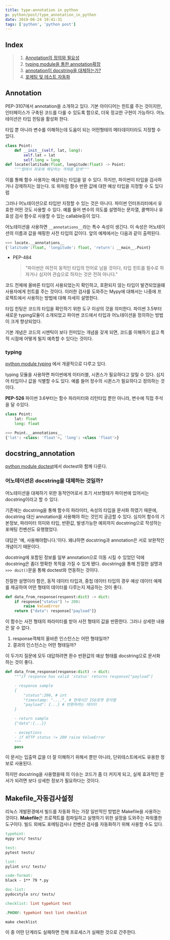 ```yaml
---
title: type-annotation in python
p: python/post/type_annotation_in_python
date: 2019-06-24 19:41:31
tags: ['python', 'python post']
---
```


## Index

[index]: #index

> 1. [Annotation의 정의와 필요성][i1]
> 1. [typing module을 통한 annotation확장][i2]
> 1. [annotation이 docstring을 대체하는가?][i3]
> 1. [포메팅 및 테스트 자동화][i4]

## Annotation

[i1]: #annotation

PEP-3107에서 annotation을 소개하고 있다. 기본 아이디어는 힌트를 주는 것이지만, 인터페이스가 구축된 코드를 다룰 수 있도록 함으로,
더욱 정교한 구현이 가능하다. 어노테이션은 타입 힌팅을 활성화 한다.

타입 뿐 아니라 변수를 이해하는데 도움이 되는 어떤형태의 메타데이터라도 지정할 수 있다.

```python
class Point:
    def __init__(self, lat, long):
        self.lat = lat
        self.long = long
def locate(latitude:float, longitude:float) -> Point:
    """맵에서 좌표에 해당하는 객체를 탑색"""
```

이를 통해 함수 사용자는 예상되는 타입을 알 수 있다. 하지만, 파이썬이 타입을 검사하거나 강제하지는 않는다.
또 위처럼 함수 반환 값에 대한 예상 타입을 지정할 수 도 있다럼

그러나 어노테이션으로 타입만 지정할 수 있는 것은 아니다. 파이썬 인터프리터에서 유효한 어떤 것도 사용할 수 있다.
예를 들어 변수의 의도를 설명하는 문자열, 콜백이나 유효성 검사 함수로 사용할 수 있는 callable등이 있다.

어노테이션을 사용하면 `__annotations__`라는 특수 속성이 생긴다. 이 속성은 어노테이션의 이름과 값을 매핑한 사전 타입의 값이다. 앞의 예제에서는 다음과 같이 출력된다.

```python
>>> locate.__annotations__
{'latitude':float, 'longitude': float, 'return': __main__.Point}
```

- PEP-484
    > "파이썬은 여전히 동적인 타입의 언어로 남을 것이다, 타입 힌트를 필수로 하자거나 심지어 관습으로 하자는 것은 전혀 아니다."

코드 전체에 올바른 타입이 사용되었는지 확인하고, 호환되지 않는 타입이 발견되었을떄 사용자에게 힌트를 주는 것이다.
이러한 검사를 도와주는 Mypy에 대해서는 나중에 프로젝트에서 사용하는 방법에 대해 자세히 설명한다.

타입 힌팅은 코드의 타입을 확인하기 위한 도구 이상의 것을 의미한다.
파이썬 3.5부터 새로운 typing모듈이 소개되었고 파이썬 코드에서 타입과 어노테이션을 정의하는 방법이 크게 향상되었다.

기본 개념은 코드의 시멘틱이 보다 읜미있는 개념을 갖게 되면,
코드를 이해하기 쉽고 특적 시점에 어떻게 될지 예측할 수 있다는 것이다.


### typing

[i2]: #typing

[python module typing](/2019/06/25/python/module/typing/) 에서 개괄적으로 다루고 있다.

typing 모듈을 사용하면 파이썬에게 이터러블, 시퀸스가 필요하다고 알릴 수 있다.
심지어 타입이나 값을 식별할 수도 있다. 예를 들어 정수의 시퀸스가 필요하다고 정의하는 것이다.

**PEP-526** 파이썬 3.6부터는 함수 파라미터와 리턴타입 뿐만 아니라, 변수에 직접 주석을 달 수있다.

```python
class Point:
    lat: float
    long: float

>>> Point.__annotations__
{'lat': <class: 'float'>, 'long': <class 'float'>}
```

## docstring_annotation

[i3]: #docstring_annotation

[python module doctest](/2019/06/26/python/module/doctest)에서 doctest와 함께 다룬다.

### 어노테이션은 docstring을 대체하는 것일까?

어노테이션을 대체하기 위한 동적언어로서 초기 서브형태가 파이썬에 있어서는 docstring이라고 할 수 있다.

기존에는 docstring을 통해 함수의 파라미터, 속성의 타입을 문서화 하였기 때문에,
docstring 대신 annotation을 사용해야 하는 것인지 궁금할 수 있다.
심지어 함수의 기본정보, 파라미터 의미와 타입, 반환값, 발생가능한 예외까지 docstring으로 작성하는 포매팅 컨벤션도 유행했었다.

대답은 '예, 사용해야합니다.'이다.
왜냐하면 docstring과 annotation은 서로 보완적인 개념이기 때문이다.

docstring에 포함된 정보를 일부 annotation으로 이동 시킬 수 있었던 덕에 docstring은 좀더 명확한 목적을 가질 수 있게 됐다.
docstring을 통해 친절한 설명과 `>>> doit()`문을 통해 doctest와 연동하는 것이다.

친절한 설명이라 함은, 동적 데이터 타입과, 중첩 데이터 타입의 경우 예상 데이터 예제를 제공하여 어떤 형태의 데이터를 다루는지 제공하는 것이 좋다.

```python
def data_from_response(responst:dict) -> dict:
    if response["status"] != 200:
        raise ValueError
    return {"data": response["payload"]}
```

이 함수는 사전 형태의 파라미터를 받아 사전 형태의 값을 반환한다. 그러나 상세한 내용은 알 수 없다.

1. response객체의 올바른 인스턴스는 어떤 형태일까?
2. 결과의 인스턴스는 어떤 형태일까?

이 두가지 질문에 모두 대답하려면 환수 반환값의 예상 형태를 docstring으로 문서화 하는 것이 좋다.

```python
def data_from_response(response:dict) -> dict:
    """if response has valid 'status' returns response["payload"]

    - response sample
    {
        "status":200, # int
        "timestamp: "....", # 현재시간 ISO포멧 문자열
        "payload": {...} # 반환하려는 데이터
    }

    - return sample
    {"data":{...}}

    - exceptions
    - if HTTP status != 200 raise ValueError
    """
    pass
```

이 문서는 입출력 값을 더 잘 이해하기 위해서 뿐만 아니라, 단위테스트에서도 유용한 정보로 사용된다.

하지만 docstring을 사용했을때 의 이슈는 코드가 좀 더 커지게 되고,
실제 효과적인 문서가 되려면 보다 상세한 정보가 필요하다는 것이다.

## Makefile_자동검사설정

[i4]: #makefile_자동검사설정

리눅스 개발환경에서 빌드를 자동화 하는 가장 일반적인 방법은 Makefile을 사용하는 것이다.
**Makefile**은 프로젝트를 컴파일하고 실행하기 위한 설정을 도와주는 파워풀한 도구이다.
빌드 외에도 포메팅검사나 컨벤션 검사를 자동화하기 위해 사용할 수도 있다.

```makefile
typehint:
mypy src/ tests/

test:
pytest tests/

lint:
pylint src/ tests/

code-format:
black - 1** 79 *.py

doc-list:
pydocstyle src/ tests/

checklist: lint typehint test

.PHONY: typehint test lint checklist
```

`make checklist`

이 중 어떤 단계라도 실패하면 전체 프로세스가 실패한 것으로 간주한다.